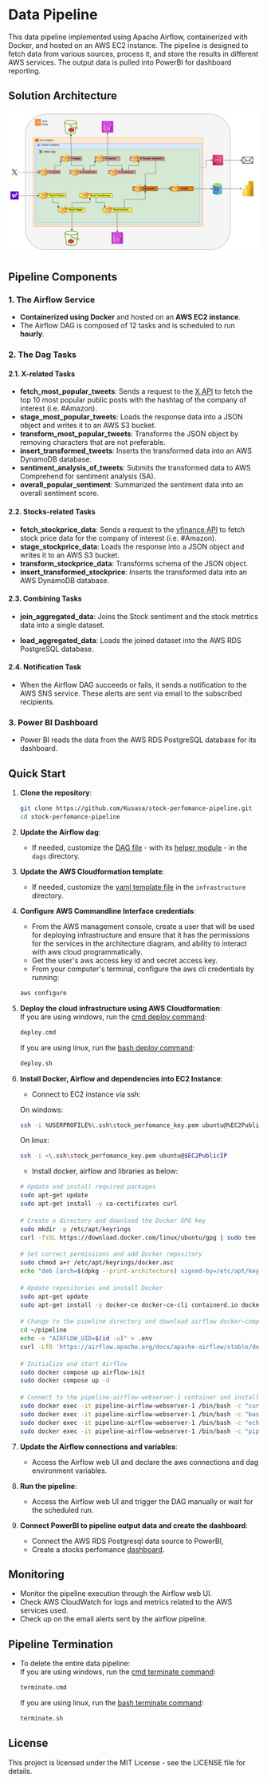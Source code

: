 # Data Pipeline

This data pipeline implemented using Apache Airflow, containerized with Docker, and hosted on an AWS EC2 instance. The pipeline is designed to fetch data from various sources, process it, and store the results in different AWS services. The output data is pulled into PowerBI for dashboard reporting.

## Solution Architecture

![Architecture Diagram](images/weather_dashboard_architecture.png)


## Pipeline Components

### 1. The Airflow Service
- **Containerized using Docker** and hosted on an **AWS EC2 instance**.
- The Airflow DAG is composed of 12 tasks and is scheduled to run **hourly**.

### 2. The Dag Tasks
#### 2.1. X-related Tasks
- **fetch_most_popular_tweets**: Sends a request to the [X API](https://developer.x.com/) to fetch the top 10 most popular public posts with the hashtag of the company of interest (i.e. #Amazon).
- **stage_most_popular_tweets**: Loads the response data into a JSON object and writes it to an AWS S3 bucket.
- **transform_most_popular_tweets**: Transforms the JSON object by removing characters that are not preferable.
- **insert_transformed_tweets**: Inserts the transformed data into an AWS DynamoDB database.
- **sentiment_analysis_of_tweets**: Submits the transformed data to AWS Comprehend for sentiment analysis (SA).
- **overall_popular_sentiment**: Summarized the sentiment data into an overall sentiment score.

#### 2.2. Stocks-related Tasks
- **fetch_stockprice_data**: Sends a request to the [yfinance API](https://pypi.org/project/yfinance/) to fetch stock price data for the company of interest (i.e. #Amazon).
- **stage_stockprice_data**: Loads the response into a JSON object and writes it to an AWS S3 bucket.
- **transform_stockprice_data**: Transforms schema of the JSON object.
- **insert_transformed_stockprice**: Inserts the transformed data into an AWS DynamoDB database.

#### 2.3. Combining Tasks
- **join_aggregated_data**: Joins the Stock sentiment and the stock metrtics data into a single dataset.

- **load_aggregated_data**: Loads the joined dataset into the AWS RDS PostgreSQL database.

#### 2.4. Notification Task
- When the Airflow DAG succeeds or fails, it sends a notification to the AWS SNS service. These alerts are sent via email to the subscribed recipients.

### 3. Power BI Dashboard
- Power BI reads the data from the AWS RDS PostgreSQL database for its dashboard.


## Quick Start
1. **Clone the repository**:
    ```bash
    git clone https://github.com/Kusasa/stock-perfomance-pipeline.git
    cd stock-perfomance-pipeline
    ```

2. **Update the Airflow dag**:
    - If needed, customize the [DAG file](/dag/stock_perfomance.py) - with its [helper module](/dag/stock_helper_functions.py) - in the `dags` directory.

3. **Update the AWS Cloudformation template**:
    - If needed, customize the [yaml template file](/infrastucture/pipeline_infra.yml) in the `infrastructure` directory.

4. **Configure AWS Commandline Interface credentials**:
    - From the AWS management console, create a user that will be used for deploying infrastructure and ensure that it has the permissions for the services in the architecture diagram, and ability to interact with aws cloud programmatically.
    - Get the user's aws access key id and secret access key.
    - From your computer's terminal, configure the aws cli credentials by running:
    ```bash
    aws configure
    ```

5. **Deploy the cloud infrastructure using AWS Cloudformation**:  
    If you are using windows, run the [cmd deploy command](./deploy.cmd):
    ```bash
    deploy.cmd
    ```
    If you are using linux, run the [bash deploy command](./deploy.sh):
    ```bash
    deploy.sh
    ```

6. **Install Docker, Airflow and dependencies into EC2 Instance**:  
    - Connect to EC2 instance via ssh:  
    
    On windows:  
    ```bash
    ssh -i %USERPROFILE%\.ssh\stock_perfomance_key.pem ubuntu@%EC2PublicIP%
    ```
      On linux:  
    ```bash
    ssh -i ~\.ssh\stock_perfomance_key.pem ubuntu@$EC2PublicIP
    ```
    - Install docker, airflow and libraries as below:
    ```bash
    # Update and install required packages
    sudo apt-get update
    sudo apt-get install -y ca-certificates curl

    # Create a directory and download the Docker GPG key
    sudo mkdir -p /etc/apt/keyrings
    curl -fsSL https://download.docker.com/linux/ubuntu/gpg | sudo tee /etc/apt/keyrings/docker.asc > /dev/null

    # Set correct permissions and add Docker repository
    sudo chmod a+r /etc/apt/keyrings/docker.asc
    echo "deb [arch=$(dpkg --print-architecture) signed-by=/etc/apt/keyrings/docker.asc] https://download.docker.com/linux/ubuntu $(. /etc/os-release && echo $VERSION_CODENAME) stable" | sudo tee /etc/apt/sources.list.d/docker.list > /dev/null

    # Update repositories and install Docker
    sudo apt-get update
    sudo apt-get install -y docker-ce docker-ce-cli containerd.io docker-buildx-plugin docker-compose-plugin

    # Change to the pipeline directory and download airflow docker-compose file
    cd ~/pipeline
    echo -e "AIRFLOW_UID=$(id -u)" > .env
    curl -LfO 'https://airflow.apache.org/docs/apache-airflow/stable/docker-compose.yaml'

    # Initialize and start Airflow
    sudo docker compose up airflow-init
    sudo docker compose up -d

    # Connect to the pipeline-airflow-webserver-1 container and install necessary packages
    sudo docker exec -it pipeline-airflow-webserver-1 /bin/bash -c "curl -O https://repo.anaconda.com/archive/Anaconda3-2023.03-Linux-x86_64.sh"
    sudo docker exec -it pipeline-airflow-webserver-1 /bin/bash -c "bash Anaconda3-2023.03-Linux-x86_64.sh -b"
    sudo docker exec -it pipeline-airflow-webserver-1 /bin/bash -c "echo 'export PATH=~/anaconda3/bin:$PATH' >> ~/.bashrc && source ~/.bashrc"
    sudo docker exec -it pipeline-airflow-webserver-1 /bin/bash -c "pip install awscli && pip install airflow && pip install apache-airflow-providers-amazon yfinance --upgrade --no-cache-dir"
    ```

7. **Update the Airflow connections and variables**:
    - Access the Airflow web UI and declare the aws connections and dag environment variables.

8. **Run the pipeline**:
    - Access the Airflow web UI and trigger the DAG manually or wait for the scheduled run.

9. **Connect PowerBI to pipeline output data and create the dashboard**:
    - Connect the AWS RDS Postgresql data source to PowerBI,
    - Create a stocks perfomance [dashboard](/dashboard/).

## Monitoring
- Monitor the pipeline execution through the Airflow web UI.
- Check AWS CloudWatch for logs and metrics related to the AWS services used.
- Check up on the email alerts sent by the airflow pipeline.

## Pipeline Termination
- To delete the entire data pipeline:  
    If you are using windows, run the [cmd terminate command](./terminate.cmd):  
    ```bash
    terminate.cmd
    ```  
    If you are using linux, run the [bash terminate command](./terminate.sh):  
    ```bash
    terminate.sh
    ```

## License
This project is licensed under the MIT License - see the LICENSE file for details.
